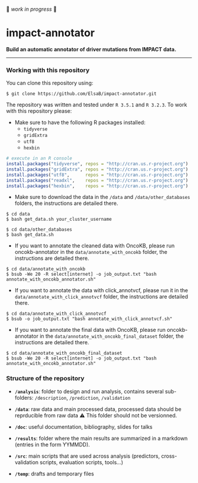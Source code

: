 :construction: *work in progress* :construction:

# impact-annotator

**Build an automatic annotator of driver mutations from IMPACT data.**

***

### Working with this repository
You can clone this repository using:
```shell
$ git clone https://github.com/ElsaB/impact-annotator.git
```

The repository was written and tested under `R 3.5.1` and `R 3.2.3`. To work with this repository please:

* Make sure to have the following R packages installed:
	* `tidyverse`
	* `gridExtra`
	* `utf8`
	* `hexbin`
```R
# execute in an R console
install.packages("tidyverse", repos = "http://cran.us.r-project.org")
install.packages("gridExtra", repos = "http://cran.us.r-project.org")
install.packages("utf8",      repos = "http://cran.us.r-project.org")
install.packages("readxl",    repos = "http://cran.us.r-project.org")
install.packages("hexbin",    repos = "http://cran.us.r-project.org")
```

* Make sure to download the data in the `/data` and `/data/other_databases` folders, the instructions are detailed there.
```shell
$ cd data
$ bash get_data.sh your_cluster_username
```
```shell
$ cd data/other_databases
$ bash get_data.sh
```

* If you want to annotate the cleaned data with OncoKB, please run oncokb-annotator in the `data/annotate_with_oncokb` folder, the instructions are detailed there.
```shell
$ cd data/annotate_with_oncokb
$ bsub -We 20 -R select[internet] -o job_output.txt "bash annotate_with_oncokb_annotator.sh"
```

* If you want to annotate the data with click_annotvcf, please run it in the `data/annotate_with_click_annotvcf` folder, the instructions are detailed there.
```shell
$ cd data/annotate_with_click_annotvcf
$ bsub -o job_output.txt "bash annotate_with_click_annotvcf.sh"
```

* If you want to annotate the final data with OncoKB, please run oncokb-annotator in the `data/annotate_with_oncokb_final_dataset` folder, the instructions are detailed there.
```shell
$ cd data/annotate_with_oncokb_final_dataset
$ bsub -We 20 -R select[internet] -o job_output.txt "bash annotate_with_oncokb_annotator.sh"
```

### Structure of the repository

* **`/analysis`**: folder to design and run analysis, contains several sub-folders: `/description`, `/prediction`, `/validation`

* **`/data`**: raw data and main processed data, processed data should be reprducible from raw data 
    :warning: This folder should not be versionned.

* **`/doc`**: useful documentation, bibliography, slides for talks

* **`/results`**: folder where the main results are summarized in a markdown (entries in the form YYMMDD).

* **`/src`**: main scripts that are used across analysis (predictors, cross-validation scripts, evaluation scripts, tools...)

* **`/temp`**: drafts and temporary files
